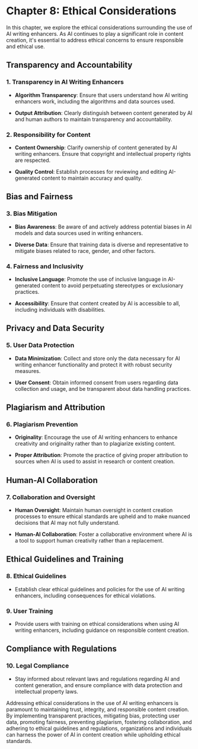 Chapter 8: Ethical Considerations
=================================

In this chapter, we explore the ethical considerations surrounding the use of AI writing enhancers. As AI continues to play a significant role in content creation, it's essential to address ethical concerns to ensure responsible and ethical use.

Transparency and Accountability
-------------------------------

### **1. Transparency in AI Writing Enhancers**

* **Algorithm Transparency**: Ensure that users understand how AI writing enhancers work, including the algorithms and data sources used.

* **Output Attribution**: Clearly distinguish between content generated by AI and human authors to maintain transparency and accountability.

### **2. Responsibility for Content**

* **Content Ownership**: Clarify ownership of content generated by AI writing enhancers. Ensure that copyright and intellectual property rights are respected.

* **Quality Control**: Establish processes for reviewing and editing AI-generated content to maintain accuracy and quality.

Bias and Fairness
-----------------

### **3. Bias Mitigation**

* **Bias Awareness**: Be aware of and actively address potential biases in AI models and data sources used in writing enhancers.

* **Diverse Data**: Ensure that training data is diverse and representative to mitigate biases related to race, gender, and other factors.

### **4. Fairness and Inclusivity**

* **Inclusive Language**: Promote the use of inclusive language in AI-generated content to avoid perpetuating stereotypes or exclusionary practices.

* **Accessibility**: Ensure that content created by AI is accessible to all, including individuals with disabilities.

Privacy and Data Security
-------------------------

### **5. User Data Protection**

* **Data Minimization**: Collect and store only the data necessary for AI writing enhancer functionality and protect it with robust security measures.

* **User Consent**: Obtain informed consent from users regarding data collection and usage, and be transparent about data handling practices.

Plagiarism and Attribution
--------------------------

### **6. Plagiarism Prevention**

* **Originality**: Encourage the use of AI writing enhancers to enhance creativity and originality rather than to plagiarize existing content.

* **Proper Attribution**: Promote the practice of giving proper attribution to sources when AI is used to assist in research or content creation.

Human-AI Collaboration
----------------------

### **7. Collaboration and Oversight**

* **Human Oversight**: Maintain human oversight in content creation processes to ensure ethical standards are upheld and to make nuanced decisions that AI may not fully understand.

* **Human-AI Collaboration**: Foster a collaborative environment where AI is a tool to support human creativity rather than a replacement.

Ethical Guidelines and Training
-------------------------------

### **8. Ethical Guidelines**

* Establish clear ethical guidelines and policies for the use of AI writing enhancers, including consequences for ethical violations.

### **9. User Training**

* Provide users with training on ethical considerations when using AI writing enhancers, including guidance on responsible content creation.

Compliance with Regulations
---------------------------

### **10. Legal Compliance**

* Stay informed about relevant laws and regulations regarding AI and content generation, and ensure compliance with data protection and intellectual property laws.

Addressing ethical considerations in the use of AI writing enhancers is paramount to maintaining trust, integrity, and responsible content creation. By implementing transparent practices, mitigating bias, protecting user data, promoting fairness, preventing plagiarism, fostering collaboration, and adhering to ethical guidelines and regulations, organizations and individuals can harness the power of AI in content creation while upholding ethical standards.
